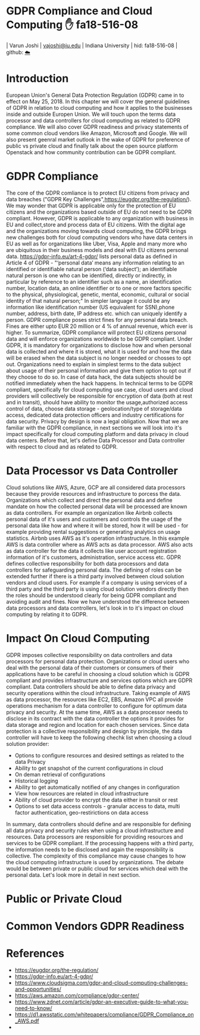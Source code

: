 # GDPR Compliance and Cloud Computing :hand: fa18-516-08

| Varun Joshi
| vajoshi@iu.edu
| Indiana University
| hid: fa18-516-08
| github: [:cloud:](https://github.com/cloudmesh-community/fa18-516-08/blob/master/chapter/GDPR.md)

# Introduction
European Union's General Data Protection Regulation (GDPR) came in to effect on May 25, 2018. In this chapter we will cover the general guidelines of GDPR in relation to cloud computing and how it applies to the businesses inside and outside Europen Union. We will touch upon the terms data processor and data controllers for cloud computing as related to GDPR compliance. We will also cover GDPR readiness and privacy statements of some common cloud vendors like Amazon, Microsoft and Google. We will also present geenral market outlook in the wake of GDPR for preference of public vs private cloud and finally talk about the open source platform Openstack and how community contribution can be GDPR compliant.

# GDPR Compliance
The core of the GDPR comliance is to protect EU citizens from privacy and data breaches ("GDPR Key Challenges",https://eugdpr.org/the-regulation/).
We may wonder that GDPR is applicable only for the protection of EU citizens and the organizations based outside of EU do not need to be GDPR compliant. However, GDPR is applicable to any organization with business in EU and collect,store and process data of EU citizens. With the digital age and the organizations moving towards cloud computing, the GDPR brings new challenges both for cloud computing vendors who have data centers in EU as well as for organizations like Uber, Visa, Apple and many more who are ubiquitous in their business models and deal with EU citizens personal data.
https://gdpr-info.eu/art-4-gdpr/  lists personal data as defined in Article 4 of GDPR - "‘personal data’ means any information relating to an identified or identifiable natural person (‘data subject’); an identifiable natural person is one who can be identified, directly or indirectly, in particular by reference to an identifier such as a name, an identification number, location data, an online identifier or to one or more factors specific to the physical, physiological, genetic, mental, economic, cultural or social identity of that natural person;" In simpler language it could be any information like identification number (US equivalent for SSN),phone number, address, birth date, IP address etc. which can uniquely identify a person.
GDPR compliance poses strict fines for any personal data breach. Fines are either upto EUR 20 million or 4 % of annual revenue, which ever is higher.
To summarize, GDPR compliance will protect EU citizens personal data and will enforce organizations worldwide to be GDPR compliant. Under GDPR, it is mandatory for organizations to disclose how and when personal data is collected and where it is stored, what it is used for and how the data will be erased when the data subject is no longer needed or chosses to opt out. Organizations need to explain in simplest terms to the data subject about usage of their personal information and give them option to opt out if they choose to do so. In case of data hack, the data subjects should be notified immediately when the hack happens.
In technical terms to be GDPR compliant, specifically for cloud computing use case, cloud users and cloud providers will collectively be responsible for encryption of data (both at rest and in transit), should have ability to monitor the usage,authorized access control of data, choose data storage - geolocation/type of storage/data access, dedicated data protection officers and industry certifications for data security. Privacy by design is now a legal obligation.
Now that we are familiar with the GDPR compliance, in next sections we will look into it's impact specifically for cloud computing platform and data privacy in cloud data centers. Before that, let's define Data Processor and Data controller with respect to cloud and as related to GDPR.

# Data Processor vs Data Controller
Cloud solutions like AWS, Azure, GCP are all considered data processors because they provide resources and infrastructure to porcess the data.
Organizations which collect and direct the personal data and define mandate on how the collected personal data will be processed are known as data controllers.
For example an organization like Airbnb collects personal data of it's users and customers and controls the usage of the personal data like how and where it will be stored, how it will be used - for example providing rental suggestions or generating analytics on usage statistics. Airbnb uses AWS as it's operation infrastructure. In this example AWS is data controller where as AWS acts as data processor.
AWS also acts as data controller for the data it collects like user account registration information of it's customers, administration, service access etc.
GDPR defines collective responsibility for both data processors and data controllers for safeguarding personal data.
The defining of roles can be extended further if there is a third party involved between cloud solution vendors and cloud users. For example if a company is using services of a third party and the third party is using cloud solution vendors directly then the roles should be understood clearly for being GDPR compliant and avoiding audit and fines.
Now we have understood the difference between data processors and data controllers, let's look in to it's impact on cloud computing by relating it to GDPR.

# Impact On Cloud Computing
GDPR imposes collective responsibility on data controllers and data processors for personal data protection. Organizations or cloud users who deal with the personal data of their customers or consumers of their applications have to be careful in choosing a cloud solution which is GDPR compliant and provides infrastructure and services options which are GDPR compliant. Data controllers should be able to define data privacy and security operations within the cloud infrastructure. Taking example of AWS as data processor, the resources like EC2, EBS, Amazon VPC all provide operations mechanism for a data controller to configure for optimum data privacy and security. At the same time, AWS as a data processor needs to disclose in its contract with the data controller the options it provides for data storage and region and location for each chosen services.
Since data protection is a collective responsibility and design by principle, the data controller will have to keep the following chechk list when choosing a cloud solution provider:
* Options to configure resources and desired settings as related to the data Privacy
* Ability to get snapshot of the current configurations in cloud
* On deman retrieval of configurations
* Historical logging
* Ability to get automatically notified of any changes in configuration
* View how resources are related in cloud infrastructure
* Ability of cloud provider to encrypt the data either in transit or rest
* Options to set data access controls - granular access to data, multi factor authentication, geo-restirictions on data access

In summary, data controllers should define and are responsible for defining all data privacy and security rules when using a cloud infrastructure and resources. Data processors are responsible for providing resources and services to be GDPR compliant. If the processing happens with a third party, the information needs to be disclosed and again the responsibility is collective.
The complexity of this compliance may cause changes to how the cloud computing infrastructure is used by organizations. The debate would be between private or public cloud for services which deal with the personal data. Let's look more in detail in next section.


# Public or Private Cloud

# Common Vendors GDPR Readiness

# References
* https://eugdpr.org/the-regulation/
* https://gdpr-info.eu/art-4-gdpr/
* https://www.cloudsigma.com/gdpr-and-cloud-computing-challenges-and-opportunities/
* https://aws.amazon.com/compliance/gdpr-center/
* https://www.zdnet.com/article/gdpr-an-executive-guide-to-what-you-need-to-know/
*  https://d1.awsstatic.com/whitepapers/compliance/GDPR_Compliance_on_AWS.pdf
*
